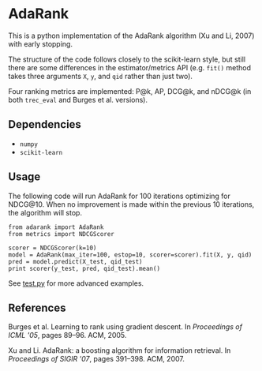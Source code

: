 # AdaRank

This is a python implementation of the AdaRank algorithm (Xu and Li, 2007) with early stopping.

The structure of the code follows closely to the scikit-learn style, but still there are some
differences in the estimator/metrics API (e.g. `fit()` method takes three arguments `X`, `y`,
and `qid` rather than just two).

Four ranking metrics are implemented: P@k, AP, DCG@k, and nDCG@k
(in both `trec_eval` and Burges et al. versions). 

## Dependencies

* `numpy`
* `scikit-learn`

## Usage

The following code will run AdaRank for 100 iterations optimizing for NDCG@10.  When no
improvement is made within the previous 10 iterations, the algorithm will stop.

```
from adarank import AdaRank
from metrics import NDCGScorer

scorer = NDCGScorer(k=10)
model = AdaRank(max_iter=100, estop=10, scorer=scorer).fit(X, y, qid)
pred = model.predict(X_test, qid_test)
print scorer(y_test, pred, qid_test).mean()
```

See [test.py](test.py) for more advanced examples.

## References

Burges et al. Learning to rank using gradient descent. In 
_Proceedings of ICML '05_, pages 89&ndash;96. ACM, 2005.

Xu and Li. AdaRank: a boosting algorithm for information retrieval. In
_Proceedings of SIGIR '07_, pages 391&ndash;398. ACM, 2007.


